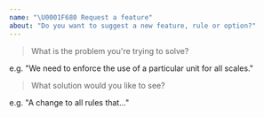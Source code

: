 ```yaml
---
name: "\U0001F680 Request a feature"
about: "Do you want to suggest a new feature, rule or option?"
---
```


<!-- Please answer the following. Issues that do not will be closed. -->

> What is the problem you're trying to solve?

e.g. "We need to enforce the use of a particular unit for all scales."

> What solution would you like to see?

e.g. "A change to all rules that..."

<!--
Before posting, please check that the feature hasn't already been:
1. added in the next release (https://github.com/@signal-noise/stylelint-scales/blob/master/CHANGELOG.md)
2. discussed previously (https://github.com/@signal-noise/stylelint-scales/search)
-->

<!--
You can help us add the feature more quickly by:
1. Providing as much detail as possible in this issue

Once the feature is approved, you can help out further by:
1. Writing the code and submitting a PR.
-->
